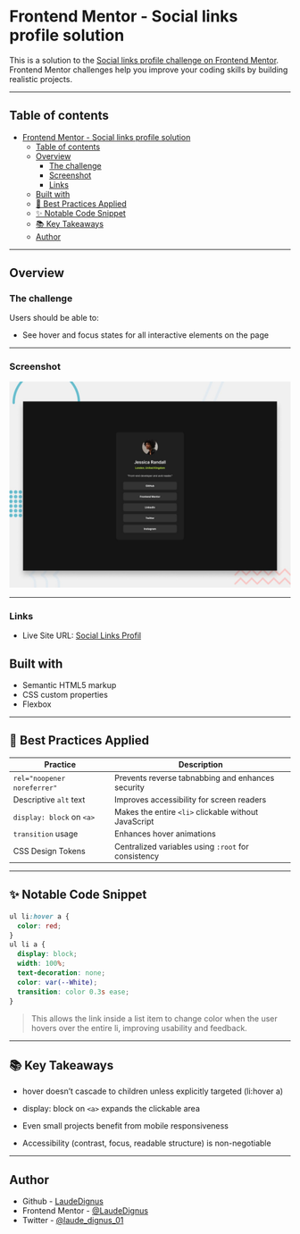 # Frontend Mentor - Social links profile solution

This is a solution to the [Social links profile challenge on Frontend Mentor](https://www.frontendmentor.io/challenges/social-links-profile-UG32l9m6dQ). Frontend Mentor challenges help you improve your coding skills by building realistic projects.

---

## Table of contents

- [Frontend Mentor - Social links profile solution](#frontend-mentor---social-links-profile-solution)
  - [Table of contents](#table-of-contents)
  - [Overview](#overview)
    - [The challenge](#the-challenge)
    - [Screenshot](#screenshot)
    - [Links](#links)
  - [Built with](#built-with)
  - [🧩 Best Practices Applied](#-best-practices-applied)
  - [✨ Notable Code Snippet](#-notable-code-snippet)
  - [📚 Key Takeaways](#-key-takeaways)
  - [Author](#author)

---

## Overview

### The challenge

Users should be able to:

- See hover and focus states for all interactive elements on the page

---

### Screenshot

![preview](./assets/images/preview.jpg)

---

### Links

- Live Site URL: [Social Links Profil](https://miwodi-social-links-profil.netlify.app)

## Built with

- Semantic HTML5 markup
- CSS custom properties
- Flexbox
  
---

## 🧩 Best Practices Applied

| Practice | Description |
|---------|-------------|
| `rel="noopener noreferrer"` | Prevents reverse tabnabbing and enhances security |
| Descriptive `alt` text | Improves accessibility for screen readers |
| `display: block` on `<a>` | Makes the entire `<li>` clickable without JavaScript |
| `transition` usage | Enhances hover animations |
| CSS Design Tokens | Centralized variables using `:root` for consistency |

---

## ✨ Notable Code Snippet

```css
ul li:hover a {
  color: red;
}
ul li a {
  display: block;
  width: 100%;
  text-decoration: none;
  color: var(--White);
  transition: color 0.3s ease;
}
```

> This allows the link inside a list item to change color when the user hovers over the entire li, improving usability and feedback.

---

## 📚 Key Takeaways

- hover doesn’t cascade to children unless explicitly targeted (li:hover a)

- display: block on `<a>` expands the clickable area

- Even small projects benefit from mobile responsiveness

- Accessibility (contrast, focus, readable structure) is non-negotiable

---

## Author

- Github - [LaudeDignus](https://www.github.com/LaudeDignus)
- Frontend Mentor - [@LaudeDignus](https://www.frontendmentor.io/profile/LaudeDignus)
- Twitter - [@laude_dignus_01](https://www.twitter.com/Laude_Dignus_01)
